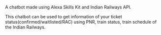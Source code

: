 A chatbot made using Alexa Skills Kit and Indian Railways API.

This chatbot can be used to get information of your ticket status(confirmed/waitlisted/RAC) using PNR, train status, train schedule of the Indian Railways.
